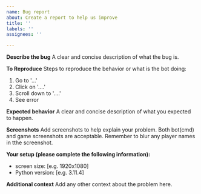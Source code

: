 ```yaml
---
name: Bug report
about: Create a report to help us improve
title: ''
labels: ''
assignees: ''

---
```


**Describe the bug**
A clear and concise description of what the bug is.

**To Reproduce**
Steps to reproduce the behavior or what is the bot doing:
1. Go to '...'
2. Click on '....'
3. Scroll down to '....'
4. See error

**Expected behavior**
A clear and concise description of what you expected to happen.

**Screenshots**
Add screenshots to help explain your problem. Both bot(cmd) and game screenshots are acceptable. Remember to blur any player names in tthe screenshot.

**Your setup (please complete the following information):**
 - screen size: [e.g. 1920x1080]
 - Python version: [e.g. 3.11.4]

**Additional context**
Add any other context about the problem here.
